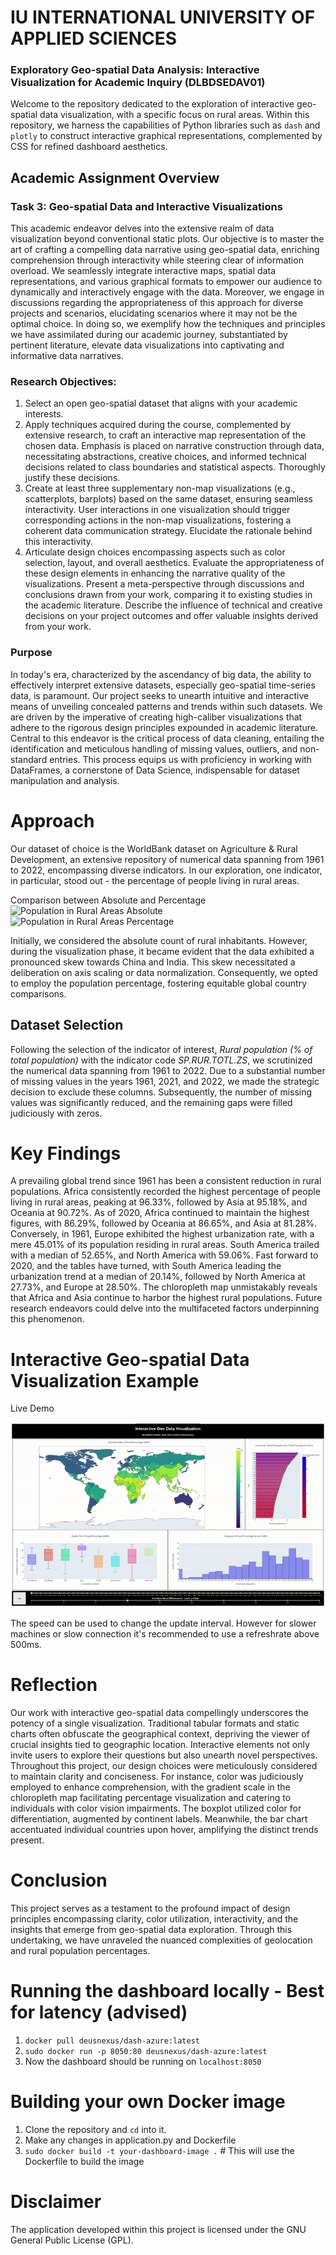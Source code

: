 # IU INTERNATIONAL UNIVERSITY OF APPLIED SCIENCES
### Exploratory Geo-spatial Data Analysis: Interactive Visualization for Academic Inquiry (DLBDSEDAV01)

Welcome to the repository dedicated to the exploration of interactive geo-spatial data visualization, with a specific focus on rural areas. Within this repository, we harness the capabilities of Python libraries such as `dash` and `plotly` to construct interactive graphical representations, complemented by CSS for refined dashboard aesthetics.

## Academic Assignment Overview
### Task 3: Geo-spatial Data and Interactive Visualizations
This academic endeavor delves into the extensive realm of data visualization beyond conventional static plots. Our objective is to master the art of crafting a compelling data narrative using geo-spatial data, enriching comprehension through interactivity while steering clear of information overload. We seamlessly integrate interactive maps, spatial data representations, and various graphical formats to empower our audience to dynamically and interactively engage with the data. Moreover, we engage in discussions regarding the appropriateness of this approach for diverse projects and scenarios, elucidating scenarios where it may not be the optimal choice. In doing so, we exemplify how the techniques and principles we have assimilated during our academic journey, substantiated by pertinent literature, elevate data visualizations into captivating and informative data narratives.

### Research Objectives:
1. Select an open geo-spatial dataset that aligns with your academic interests.
2. Apply techniques acquired during the course, complemented by extensive research, to craft an interactive map representation of the chosen data. Emphasis is placed on narrative construction through data, necessitating abstractions, creative choices, and informed technical decisions related to class boundaries and statistical aspects. Thoroughly justify these decisions.
3. Create at least three supplementary non-map visualizations (e.g., scatterplots, barplots) based on the same dataset, ensuring seamless interactivity. User interactions in one visualization should trigger corresponding actions in the non-map visualizations, fostering a coherent data communication strategy. Elucidate the rationale behind this interactivity.
4. Articulate design choices encompassing aspects such as color selection, layout, and overall aesthetics. Evaluate the appropriateness of these design elements in enhancing the narrative quality of the visualizations. Present a meta-perspective through discussions and conclusions drawn from your work, comparing it to existing studies in the academic literature. Describe the influence of technical and creative decisions on your project outcomes and offer valuable insights derived from your work.

### Purpose
In today's era, characterized by the ascendancy of big data, the ability to effectively interpret extensive datasets, especially geo-spatial time-series data, is paramount. Our project seeks to unearth intuitive and interactive means of unveiling concealed patterns and trends within such datasets. We are driven by the imperative of creating high-caliber visualizations that adhere to the rigorous design principles expounded in academic literature. Central to this endeavor is the critical process of data cleaning, entailing the identification and meticulous handling of missing values, outliers, and non-standard entries. This process equips us with proficiency in working with DataFrames, a cornerstone of Data Science, indispensable for dataset manipulation and analysis.

# Approach
Our dataset of choice is the WorldBank dataset on Agriculture & Rural Development, an extensive repository of numerical data spanning from 1961 to 2022, encompassing diverse indicators. In our exploration, one indicator, in particular, stood out - the percentage of people living in rural areas.

Comparison between Absolute and Percentage
![Population in Rural Areas Absolute](/images/rural_abs_test.gif)
![Population in Rural Areas Percentage](/images/rural_pcnt_test.gif)

Initially, we considered the absolute count of rural inhabitants. However, during the visualization phase, it became evident that the data exhibited a pronounced skew towards China and India. This skew necessitated a deliberation on axis scaling or data normalization. Consequently, we opted to employ the population percentage, fostering equitable global country comparisons.

## Dataset Selection
Following the selection of the indicator of interest, *Rural population (% of total population)* with the indicator code *SP.RUR.TOTL.ZS*, we scrutinized the numerical data spanning from 1961 to 2022. Due to a substantial number of missing values in the years 1961, 2021, and 2022, we made the strategic decision to exclude these columns. Subsequently, the number of missing values was significantly reduced, and the remaining gaps were filled judiciously with zeros.

# Key Findings
A prevailing global trend since 1961 has been a consistent reduction in rural populations. Africa consistently recorded the highest percentage of people living in rural areas, peaking at 96.33%, followed by Asia at 95.18%, and Oceania at 90.72%. As of 2020, Africa continued to maintain the highest figures, with 86.29%, followed by Oceania at 86.65%, and Asia at 81.28%. Conversely, in 1961, Europe exhibited the highest urbanization rate, with a mere 45.01% of its population residing in rural areas. South America trailed with a median of 52.65%, and North America with 59.06%. Fast forward to 2020, and the tables have turned, with South America leading the urbanization trend at a median of 20.14%, followed by North America at 27.73%, and Europe at 28.50%. The chloropleth map unmistakably reveals that Africa and Asia continue to harbor the highest rural populations. Future research endeavors could delve into the multifaceted factors underpinning this phenomenon.

# Interactive Geo-spatial Data Visualization Example
Live Demo

![Interactive Geo-spatial Visualization Demo](./images/dashboard_demo.gif)

The speed can be used to change the update interval. However for slower machines or slow connection it's recommended to use a refreshrate above 500ms.

# Reflection
Our work with interactive geo-spatial data compellingly underscores the potency of a single visualization. Traditional tabular formats and static charts often obfuscate the geographical context, depriving the viewer of crucial insights tied to geographic location. Interactive elements not only invite users to explore their questions but also unearth novel perspectives. Throughout this project, our design choices were meticulously considered to maintain clarity and conciseness. For instance, color was judiciously employed to enhance comprehension, with the gradient scale in the chloropleth map facilitating percentage visualization and catering to individuals with color vision impairments. The boxplot utilized color for differentiation, augmented by continent labels. Meanwhile, the bar chart accentuated individual countries upon hover, amplifying the distinct trends present.

# Conclusion
This project serves as a testament to the profound impact of design principles encompassing clarity, color utilization, interactivity, and the insights that emerge from geo-spatial data exploration. Through this undertaking, we have unraveled the nuanced complexities of geolocation and rural population percentages.

# Running the dashboard locally - Best for latency (advised)
1. `docker pull deusnexus/dash-azure:latest`
2. `sudo docker run -p 8050:80 deusnexus/dash-azure:latest`
3. Now the dashboard should be running on `localhost:8050`

# Building your own Docker image
1. Clone the repository and `cd` into it.
2. Make any changes in application.py and Dockerfile
3. `sudo docker build -t your-dashboard-image .` # This will use the Dockerfile to build the image

# Disclaimer
The application developed within this project is licensed under the GNU General Public License (GPL).